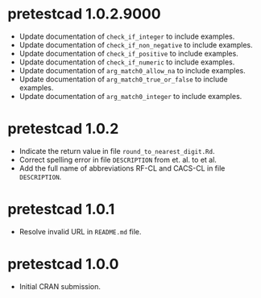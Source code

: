 # pretestcad 1.0.2.9000

* Update documentation of `check_if_integer` to include examples.
* Update documentation of `check_if_non_negative` to include examples.
* Update documentation of `check_if_positive` to include examples.
* Update documentation of `check_if_numeric` to include examples.
* Update documentation of `arg_match0_allow_na` to include examples.
* Update documentation of `arg_match0_true_or_false` to include examples.
* Update documentation of `arg_match0_integer` to include examples.

# pretestcad 1.0.2

* Indicate the return value in file `round_to_nearest_digit.Rd`.
* Correct spelling error in file `DESCRIPTION` from et. al. to et al.
* Add the full name of abbreviations RF-CL and CACS-CL in file `DESCRIPTION`.

# pretestcad 1.0.1

* Resolve invalid URL in `README.md` file.

# pretestcad 1.0.0

* Initial CRAN submission.
